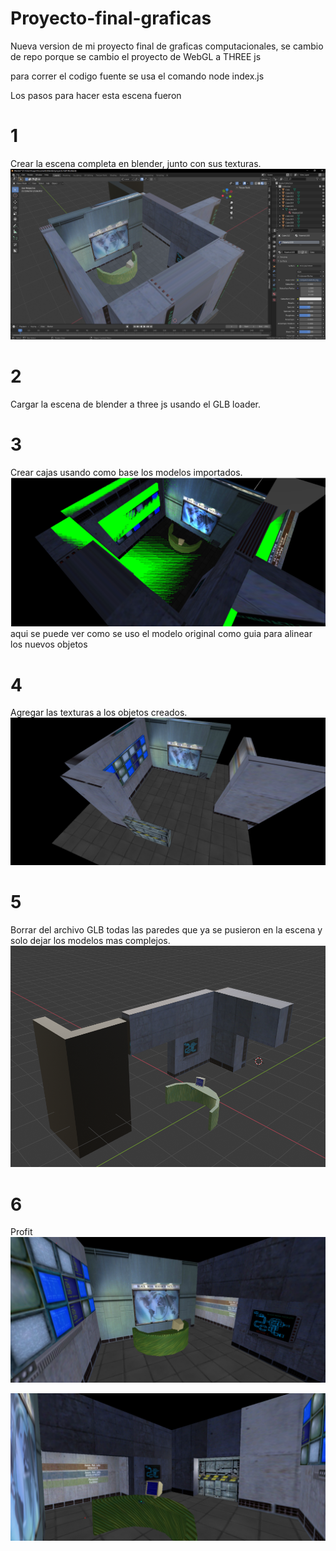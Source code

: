 # Proyecto-final-graficas
Nueva version de mi proyecto final de graficas computacionales, se cambio de repo porque se cambio el proyecto de WebGL a THREE js

para correr el codigo fuente se usa el comando
node index.js

Los pasos para hacer esta escena fueron
# 1
Crear la escena completa en blender, junto con sus texturas.
![Escena en blender](/images/blender.png)
# 2
Cargar la escena de blender a three js usando el GLB loader.
# 3
Crear cajas usando como base los modelos importados.
![Overlap de texturs](/images/green-overlap.png)
aqui se puede ver como se uso el modelo original como guia para alinear los nuevos objetos
# 4
Agregar las texturas a los objetos creados.
![Overlap de texturs](/images/pre-import.png)
# 5
Borrar del archivo GLB todas las paredes que ya se pusieron en la escena y solo dejar los modelos mas complejos.
![los modelos importados](/images/import.png)
# 6
Profit
![final image](/images/final.png)

![final image 2](/images/final2.png)
